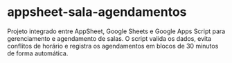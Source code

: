 # appsheet-sala-agendamentos
Projeto integrado entre AppSheet, Google Sheets e Google Apps Script para gerenciamento e agendamento de salas. O script valida os dados, evita conflitos de horário e registra os agendamentos em blocos de 30 minutos de forma automática.
